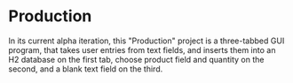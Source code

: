 # Production

In its current alpha iteration, this "Production" project is a three-tabbed GUI program, 
that takes user entries from text fields, and inserts them into an H2 database on the first tab,
 choose product field and quantity on the second, and a blank text field on the third. 
